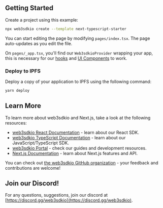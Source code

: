 ## Getting Started

Create a project using this example:

```bash
npx web3sdkio create --template next-typescript-starter
```

You can start editing the page by modifying `pages/index.tsx`. The page auto-updates as you edit the file.

On `pages/_app.tsx`, you'll find our `Web3sdkioProvider` wrapping your app, this is necessary for our [hooks](https://portal.web3sdk.io/react) and
[UI Components](https://portal.web3sdk.io/ui-components) to work.

### Deploy to IPFS

Deploy a copy of your application to IPFS using the following command:

```bash
yarn deploy
```

## Learn More

To learn more about web3sdkio and Next.js, take a look at the following resources:

- [web3sdkio React Documentation](https://docs.web3sdk.io/react) - learn about our React SDK.
- [web3sdkio TypeScript Documentation](https://docs.web3sdk.io/typescript) - learn about our JavaScript/TypeScript SDK.
- [web3sdkio Portal](https://docs.web3sdk.io) - check our guides and development resources.
- [Next.js Documentation](https://nextjs.org/docs) - learn about Next.js features and API.

You can check out [the web3sdkio GitHub organization](https://github.com/web3sdkio) - your feedback and contributions are welcome!

## Join our Discord!

For any questions, suggestions, join our discord at [https://discord.gg/web3sdkio](https://discord.gg/web3sdkio).
